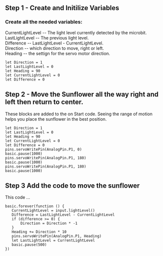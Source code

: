 ## Step 1 - Create and Initilize Variables
### Create all the needed variables:

CurrentLightLevel -- The light level currently detected by the microbit.  
LastLightLevel -- The previous light level.  
Difference -- LastLightLevel - CurrentLightLevel.  
Direction -- which direction to move, right or left.  
Heading -- the settign for the servo motor direction.     


```blocks
let Direction = 1
let LastLightLevel = 0
let Heading = 90
let CurrentLightLevel = 0
let Difference = 0
```


## Step 2 - Move the Sunflower all the way right and left then return to center.
These blocks are added to the on Start code.  Seeing the range of motion helps you place the sunflower in the best position.

```blocks
let Direction = 1
let LastLightLevel = 0
let Heading = 90
let CurrentLightLevel = 0
let Difference = 0
pins.servoWritePin(AnalogPin.P1, 0)
basic.pause(1000)
pins.servoWritePin(AnalogPin.P1, 180)
basic.pause(1000)
pins.servoWritePin(AnalogPin.P1, 180)
basic.pause(1000)
```

## Step 3 Add the code to move the sunflower
This code ...

```blocks
basic.forever(function () {
   CurrentLightLevel = input.lightLevel()
   Difference = LastLightLevel - CurrentLightLevel
   if (difference >= 0) {
       Direction = Direction * -1
   }
   Heading += Direction * 10
   pins.servoWritePin(AnalogPin.P1, Heading)
   let LastLightLevel = CurrentLightLevel
   basic.pause(500)
})
```

<script src="https://makecode.com/gh-pages-embed.js"></script><script>makeCodeRender("{{ site.makecode.home_url }}", "{{ site.github.owner_name }}/{{ site.github.repository_name }}");</script>
